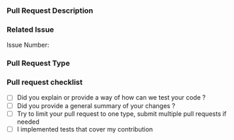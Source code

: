 ### Pull Request Description


### Related Issue
<!--
If this PR is related to an issue, put here, if not, remove this block
-->
Issue Number:

### Pull Request Type

<!--
Please check the type of change your pull request introduces. Remove all that is unrelated and remove the comment block too, maintaining only the type of your PR:

- Bugfix
- Feature
- Code style update (formatting, renaming)
- Refactoring (no functional changes, no api changes)
- Build related changes
- Documentation content changes
- Other (please describe):
-->

### Pull request checklist

- [ ] Did you explain or provide a way of how can we test your code ?
- [ ] Did you provide a general summary of your changes ?
- [ ] Try to limit your pull request to one type, submit multiple pull requests if needed
- [ ] I implemented tests that cover my contribution
